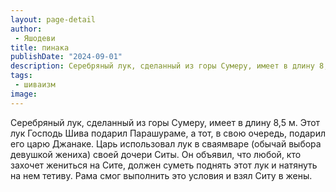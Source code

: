 ```yaml
---
layout: page-detail
author:
 - Яшодеви
title: пинака
publishDate: "2024-09-01"
description: Серебряный лук, сделанный из горы Сумеру, имеет в длину 8,5 м. Этот лук Господь Шива подарил Парашураме, а тот, в свою очередь, подарил его царю Джанаке. Царь использовал лук в сваямваре (обычай выбора девушкой жениха) своей дочери Ситы. Он объявил, что любой, кто захочет жениться на Сите, должен суметь поднять этот лук и натянуть на нем тетиву. Рама смог выполнить это условия и взял Ситу в жены.
tags:
 - шиваизм
image: 
---
```


Серебряный лук, сделанный из горы Сумеру, имеет в длину 8,5 м. Этот лук Господь Шива подарил Парашураме, а тот, в свою очередь, подарил его царю Джанаке. Царь использовал лук в сваямваре (обычай выбора девушкой жениха) своей дочери Ситы. Он объявил, что любой, кто захочет жениться на Сите, должен суметь поднять этот лук и натянуть на нем тетиву. Рама смог выполнить это условия и взял Ситу в жены.

